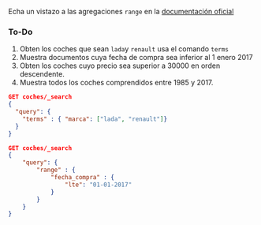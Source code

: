 Echa un vistazo a las agregaciones `range` en la [documentación oficial](https://www.elastic.co/guide/en/elasticsearch/reference/6.2/search-aggregations-bucket-range-aggregation.html)

### To-Do
1. Obten los coches que sean `lada`y `renault` usa el comando `terms`
2. Muestra documentos cuya fecha de compra sea inferior al 1 enero 2017
3. Obten los coches cuyo precio sea superior a 30000 en orden descendente.
4. Muestra todos los coches comprendidos entre 1985 y 2017.

```json
GET coches/_search
{
  "query": {
    "terms" : { "marca": ["lada", "renault"]}
  }
}

GET coches/_search
{
    "query": {
        "range" : {
            "fecha_compra" : {
                "lte": "01-01-2017"
            }
        }
    }
}


